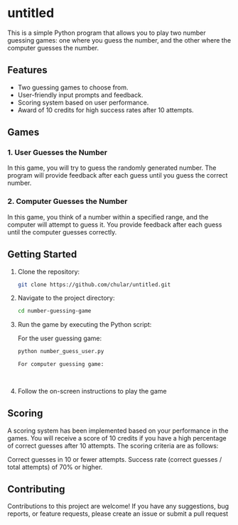 # untitled

This is a simple Python program that allows you to play two number guessing games: one where you guess the number, and the other where the computer guesses the number.

## Features

- Two guessing games to choose from.
- User-friendly input prompts and feedback.
- Scoring system based on user performance.
- Award of 10 credits for high success rates after 10 attempts.

## Games

### 1. User Guesses the Number

In this game, you will try to guess the randomly generated number. The program will provide feedback after each guess until you guess the correct number.

### 2. Computer Guesses the Number

In this game, you think of a number within a specified range, and the computer will attempt to guess it. You provide feedback after each guess until the computer guesses correctly.

## Getting Started

1. Clone the repository:

   ```bash
   git clone https://github.com/chular/untitled.git
   
2. Navigate to the project directory:
    
    ```bash
    cd number-guessing-game
    
3. Run the game by executing the Python script:

   For the user guessing game:

   ```bash
   python number_guess_user.py
   
   For computer guessing game:
     
    
 4. Follow the on-screen instructions to play the game

## Scoring
A scoring system has been implemented based on your performance in the games. You will receive a score of 10 credits if you have a high percentage of correct guesses after 10 attempts. The scoring criteria are as follows:

Correct guesses in 10 or fewer attempts.
Success rate (correct guesses / total attempts) of 70% or higher.
## Contributing
Contributions to this project are welcome! If you have any suggestions, bug reports, or feature requests, please create an issue or submit a pull request
     

           

   
